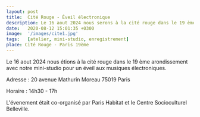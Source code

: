 ```yaml
---
layout: post
title:  Cité Rouge - Éveil électronique
description: Le 16 aout 2024 nous serons à la cité rouge dans le 19 ème arondissement avec notre mini studio pour un éveil au musique électronique.
date:   2020-08-12 15:01:35 +0300
image:  '/images/cite1.jpg'
tags:   [atelier, mini-studio, enregistrement]
place: Cité Rouge - Paris 19ème
---
```


Le 16 aout 2024 nous étions à la cité rouge dans le 19 ème arondissement avec notre mini-studio pour un éveil aux musiques électroniques.

Adresse : 20 avenue Mathurin Moreau 75019 Paris

Horaire : 14h30 - 17h 

L'évenement était co-organisé par Paris Habitat et le Centre Socioculturel Belleville.

